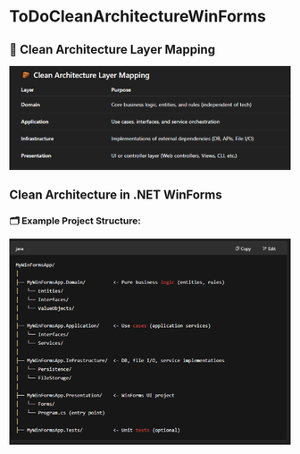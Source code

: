 ﻿# ToDoCleanArchitectureWinForms

## 🧱 Clean Architecture Layer Mapping

![alt text](./Images/1.PNG)

## Clean Architecture in .NET WinForms

### 🗂️ Example Project Structure:

![alt text](./Images/2.PNG)

